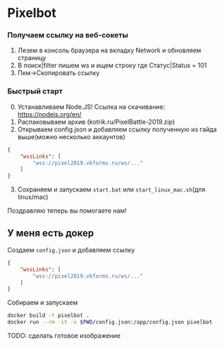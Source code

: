 # Pixelbot

### Получаем ссылку на веб-сокеты

1. Лезем в консоль браузера на вкладку Network и обновляем страницу
2. В поиск|filter пишем ws и ищем строку где Статус|Status = 101
3. Пкм->Скопировать ссылку

### Быстрый старт

0. Устанавливаем Node.JS! Ссылка на скачивание: https://nodejs.org/en/
1. Распаковываем архив (kotrik.ru/PixelBattle-2019.zip)
2. Открываем config.json и добавляем ссылку полученную из гайда выше(можно несколько аккаунтов)

```json
{
    "wssLinks": [
        "wss://pixel2019.vkforms.ru/ws/..."
    ]
}
```

3. Сохраняем и запускаем `start.bat` или `start_linux_mac.sh`(для linux/mac)

Поздравляю теперь вы помогаете нам!

## У меня есть докер

Создаем `config.json` и добавляем ссылку

```json
{
    "wssLinks": [
        "wss://pixel2019.vkforms.ru/ws/..."
    ]
}
```

Собираем и запускаем

```sh
docker build -t pixelbot .
docker run --rm -it -v $PWD/config.json:/app/config.json pixelbot
```

TODO: сделать готовое изображение